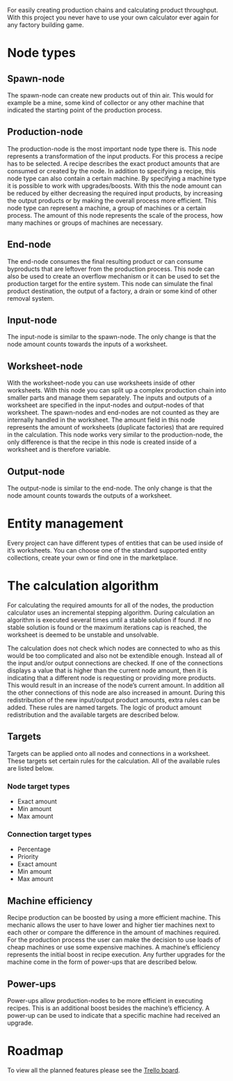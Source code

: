For easily creating production chains and calculating product throughput. With this project you never have to use your own calculator ever again for any factory building game.

# Node types
## Spawn-node
The spawn-node can create new products out of thin air. This would for example be a mine, some kind of collector or any other machine that indicated the starting point of the production process.

## Production-node
The production-node is the most important node type there is. This node represents a transformation of the input products. For this process a recipe has to be selected. A recipe describes the exact product amounts that are consumed or created by the node. In addition to specifying a recipe, this node type can also contain a certain machine. By specifying a machine type it is possible to work with upgrades/boosts. With this the node amount can be reduced by either decreasing the required input products, by increasing the output products or by making the overall process more efficient. This node type can represent a machine, a group of machines or a certain process. The amount of this node represents the scale of the process, how many machines or groups of machines are necessary.

## End-node
The end-node consumes the final resulting product or can consume byproducts that are leftover from the production process. This node can also be used to create an overflow mechanism or it can be used to set the production target for the entire system. This node can simulate the final product destination, the output of a factory, a drain or some kind of other removal system.

## Input-node
The input-node is similar to the spawn-node. The only change is that the node amount counts towards the inputs of a worksheet.

## Worksheet-node
With the worksheet-node you can use worksheets inside of other worksheets. With this node you can split up a complex production chain into smaller parts and manage them separately. The inputs and outputs of a worksheet are specified in the input-nodes and output-nodes of that worksheet. The spawn-nodes and end-nodes are not counted as they are internally handled in the worksheet. The amount field in this node represents the amount of worksheets (duplicate factories) that are required in the calculation. This node works very similar to the production-node, the only difference is that the recipe in this node is created inside of a worksheet and is therefore variable.

## Output-node
The output-node is similar to the end-node. The only change is that the node amount counts towards the outputs of a worksheet.

# Entity management
Every project can have different types of entities that can be used inside of it’s worksheets. You can choose one of the standard supported entity collections, create your own or find one in the marketplace.

# The calculation algorithm
For calculating the required amounts for all of the nodes, the production calculator uses an incremental stepping algorithm. During calculation an algorithm is executed several times until a stable solution if found. If no stable solution is found or the maximum iterations cap is reached, the worksheet is deemed to be unstable and unsolvable.

The calculation does not check which nodes are connected to who as this would be too complicated and also not be extendible enough. Instead all of the input and/or output connections are checked. If one of the connections displays a value that is higher than the current node amount, then it is indicating that a different node is requesting or providing more products. This would result in an increase of the node’s current amount. In addition all the other connections of this node are also increased in amount. During this redistribution of the new input/output product amounts, extra rules can be added. These rules are named targets. The logic of product amount redistribution and the available targets are described below.

## Targets
Targets can be applied onto all nodes and connections in a worksheet. These targets set certain rules for the calculation. All of the available rules are listed below.

### Node target types
* Exact amount
* Min amount
* Max amount

### Connection target types
* Percentage
* Priority
* Exact amount
* Min amount
* Max amount

## Machine efficiency
Recipe production can be boosted by using a more efficient machine. This mechanic allows the user to have lower and higher tier machines next to each other or compare the difference in the amount of machines required. For the production process the user can make the decision to use loads of cheap machines or use some expensive machines. A machine’s efficiency represents the initial boost in recipe execution. Any further upgrades for the machine come in the form of power-ups that are described below.

## Power-ups
Power-ups allow production-nodes to be more efficient in executing recipes. This is an additional boost besides the machine’s efficiency. A power-up can be used to indicate that a specific machine had received an upgrade.

# Roadmap
To view all the planned features please see the [Trello board](https://trello.com/b/WxAPVdhK/prodcal-roadmap).
